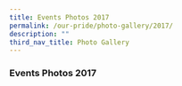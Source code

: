 ```yaml
---
title: Events Photos 2017
permalink: /our-pride/photo-gallery/2017/
description: ""
third_nav_title: Photo Gallery
---
```

### **Events Photos 2017**
